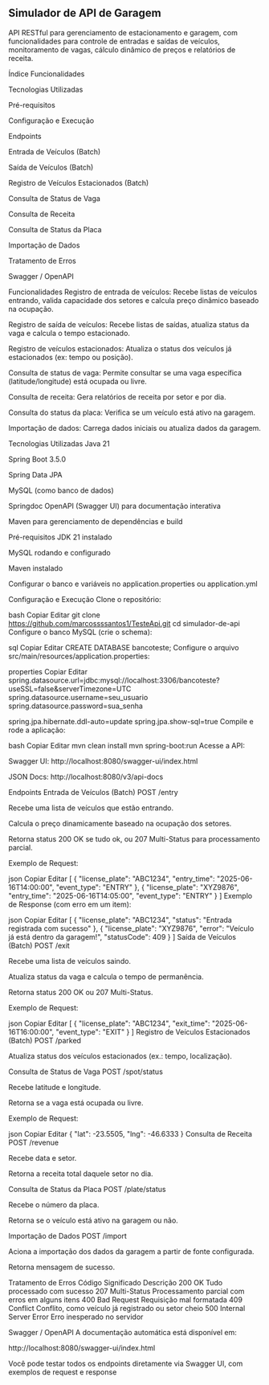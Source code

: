 ## Simulador de API de Garagem
API RESTful para gerenciamento de estacionamento e garagem, com funcionalidades para controle de entradas e saídas de veículos, monitoramento de vagas, cálculo dinâmico de preços e relatórios de receita.

Índice
Funcionalidades

Tecnologias Utilizadas

Pré-requisitos

Configuração e Execução

Endpoints

Entrada de Veículos (Batch)

Saída de Veículos (Batch)

Registro de Veículos Estacionados (Batch)

Consulta de Status de Vaga

Consulta de Receita

Consulta de Status da Placa

Importação de Dados

Tratamento de Erros

Swagger / OpenAPI

Funcionalidades
Registro de entrada de veículos: Recebe listas de veículos entrando, valida capacidade dos setores e calcula preço dinâmico baseado na ocupação.

Registro de saída de veículos: Recebe listas de saídas, atualiza status da vaga e calcula o tempo estacionado.

Registro de veículos estacionados: Atualiza o status dos veículos já estacionados (ex: tempo ou posição).

Consulta de status de vaga: Permite consultar se uma vaga específica (latitude/longitude) está ocupada ou livre.

Consulta de receita: Gera relatórios de receita por setor e por dia.

Consulta do status da placa: Verifica se um veículo está ativo na garagem.

Importação de dados: Carrega dados iniciais ou atualiza dados da garagem.

Tecnologias Utilizadas
Java 21

Spring Boot 3.5.0

Spring Data JPA

MySQL (como banco de dados)

Springdoc OpenAPI (Swagger UI) para documentação interativa

Maven para gerenciamento de dependências e build

Pré-requisitos
JDK 21 instalado

MySQL rodando e configurado

Maven instalado

Configurar o banco e variáveis no application.properties ou application.yml

Configuração e Execução
Clone o repositório:

bash
Copiar
Editar
git clone https://github.com/marcossssantos1/TesteApi.git
cd simulador-de-api
Configure o banco MySQL (crie o schema):

sql
Copiar
Editar
CREATE DATABASE bancoteste;
Configure o arquivo src/main/resources/application.properties:

properties
Copiar
Editar
spring.datasource.url=jdbc:mysql://localhost:3306/bancoteste?useSSL=false&serverTimezone=UTC
spring.datasource.username=seu_usuario
spring.datasource.password=sua_senha

spring.jpa.hibernate.ddl-auto=update
spring.jpa.show-sql=true
Compile e rode a aplicação:

bash
Copiar
Editar
mvn clean install
mvn spring-boot:run
Acesse a API:

Swagger UI: http://localhost:8080/swagger-ui/index.html

JSON Docs: http://localhost:8080/v3/api-docs

Endpoints
Entrada de Veículos (Batch)
POST /entry

Recebe uma lista de veículos que estão entrando.

Calcula o preço dinamicamente baseado na ocupação dos setores.

Retorna status 200 OK se tudo ok, ou 207 Multi-Status para processamento parcial.

Exemplo de Request:

json
Copiar
Editar
[
  {
    "license_plate": "ABC1234",
    "entry_time": "2025-06-16T14:00:00",
    "event_type": "ENTRY"
  },
  {
    "license_plate": "XYZ9876",
    "entry_time": "2025-06-16T14:05:00",
    "event_type": "ENTRY"
  }
]
Exemplo de Response (com erro em um item):

json
Copiar
Editar
[
  {
    "license_plate": "ABC1234",
    "status": "Entrada registrada com sucesso"
  },
  {
    "license_plate": "XYZ9876",
    "error": "Veículo já está dentro da garagem!",
    "statusCode": 409
  }
]
Saída de Veículos (Batch)
POST /exit

Recebe uma lista de veículos saindo.

Atualiza status da vaga e calcula o tempo de permanência.

Retorna status 200 OK ou 207 Multi-Status.

Exemplo de Request:

json
Copiar
Editar
[
  {
    "license_plate": "ABC1234",
    "exit_time": "2025-06-16T16:00:00",
    "event_type": "EXIT"
  }
]
Registro de Veículos Estacionados (Batch)
POST /parked

Atualiza status dos veículos estacionados (ex.: tempo, localização).

Consulta de Status de Vaga
POST /spot/status

Recebe latitude e longitude.

Retorna se a vaga está ocupada ou livre.

Exemplo de Request:

json
Copiar
Editar
{
  "lat": -23.5505,
  "lng": -46.6333
}
Consulta de Receita
POST /revenue

Recebe data e setor.

Retorna a receita total daquele setor no dia.

Consulta de Status da Placa
POST /plate/status

Recebe o número da placa.

Retorna se o veículo está ativo na garagem ou não.

Importação de Dados
POST /import

Aciona a importação dos dados da garagem a partir de fonte configurada.

Retorna mensagem de sucesso.

Tratamento de Erros
Código	Significado	Descrição
200	OK	Tudo processado com sucesso
207	Multi-Status	Processamento parcial com erros em alguns itens
400	Bad Request	Requisição mal formatada
409	Conflict	Conflito, como veículo já registrado ou setor cheio
500	Internal Server Error	Erro inesperado no servidor

Swagger / OpenAPI
A documentação automática está disponível em:

http://localhost:8080/swagger-ui/index.html

Você pode testar todos os endpoints diretamente via Swagger UI, com exemplos de request e response
